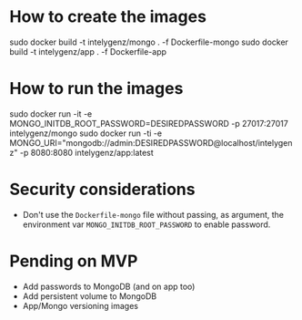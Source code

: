 
# How to create the images

sudo docker build -t intelygenz/mongo . -f Dockerfile-mongo
sudo docker build -t intelygenz/app . -f Dockerfile-app

# How to run the images
sudo docker run -it -e MONGO_INITDB_ROOT_PASSWORD=DESIREDPASSWORD -p 27017:27017 intelygenz/mongo
sudo docker run -ti -e MONGO_URI="mongodb://admin:DESIREDPASSWORD@localhost/intelygenz" -p 8080:8080 intelygenz/app:latest

# Security considerations
* Don't use the `Dockerfile-mongo` file without passing, as argument, the environment var `MONGO_INITDB_ROOT_PASSWORD` to enable password.

# Pending on MVP
* Add passwords to MongoDB (and on app too)
* Add persistent volume to MongoDB 
* App/Mongo versioning images